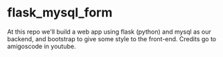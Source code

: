 # flask_mysql_form
At this repo we'll build a web app using flask (python) and mysql as our backend, and bootstrap to give some style to the front-end. 
Credits go to amigoscode in youtube.
